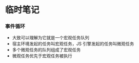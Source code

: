 # 临时笔记

### 事件循环

- 大致可以理解为它就是一个宏观任务队列
- 宿主环境发起的任务叫宏观任务，JS 引擎发起的任务叫微观任务
- 多个微观任务的队列组成了宏观任务
- 微观任务优先于宏观任务被执行



